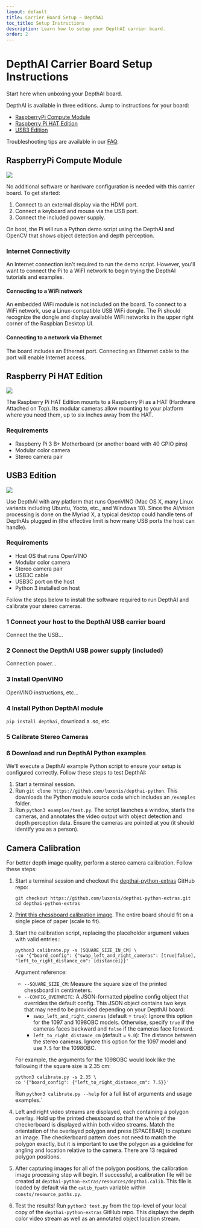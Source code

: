 ```yaml
---
layout: default
title: Carrier Board Setup ~ DepthAI
toc_title: Setup Instructions
description: Learn how to setup your DepthAI carrier board.
order: 2
---
```


# DepthAI Carrier Board Setup Instructions

<p class="lead">Start here when unboxing your DepthAI board.</p>

DepthAI is available in three editions. Jump to instructions for your board:

* [RaspberryPi Compute Module](#pi_compute)
* [Raspberry Pi HAT Edition](#pi_hat)
* [USB3 Edition](#usb)

Troubleshooting tips are available in our [FAQ](/faq).

<h2 id="pi_compute">RaspberryPi Compute Module</h2>

<img src="/images/depthai-edition-rpi.jpg"/>

No additional software or hardware configuration is needed with this carrier board. To get started:

1. Connect to an external display via the HDMI port.
2. Connect a keyboard and mouse via the USB port.
3. Connect the included power supply.

On boot, the Pi will run a Python demo script using the DepthAI and OpenCV that shows object detection and depth perception.

<h3 class="js-toc-ignore">Internet Connectivity</h3>

An Internet connection isn't required to run the demo script. However, you'll want to connect the Pi to a WiFI network to begin trying the DepthAI tutorials and examples.

#### Connecting to a WiFi network

An embedded WiFi module is not included on the board. To connect to a WiFi network, use a Linux-compatible USB WiFi dongle. The Pi should recognize the dongle and display available WiFi networks in the upper right corner of the Raspbian Desktop UI.

#### Connecting to a network via Ethernet

The board includes an Ethernet port. Connecting an Ethernet cable to the port will enable Internet access.

<h2 id="pi_hat">Raspberry Pi HAT Edition</h2>

<img src="/images/depthai-edition-rpi-hat.jpg"/>

The Raspberry Pi HAT Edition mounts to a Raspberry Pi as a HAT (Hardware Attached on Top). Its modular cameras allow mounting to your platform where you need them, up to six inches away from the HAT.

<h3 class="js-toc-ignore">Requirements</h3>

* Raspberry Pi 3 B+ Motherboard (or another board with 40 GPIO pins)
* Modular color camera
* Stereo camera pair

<h2 id="usb">USB3 Edition</h2>

<img src="/images/depthai-edition-usb.jpg"/>

Use DepthAI with any platform that runs OpenVINO (Mac OS X, many Linux variants including Ubuntu, Yocto, etc., and Windows 10). Since the AI/vision processing is done on the Myriad X, a typical desktop could handle tens of DepthAIs plugged in (the effective limit is how many USB ports the host can handle).

<h3 class="js-toc-ignore">Requirements</h3>

* Host OS that runs OpenVINO
* Modular color camera
* Stereo camera pair
* USB3C cable
* USB3C port on the host
* Python 3 installed on host

Follow the steps below to install the software required to run DepthAI and calibrate your stereo cameras.

<h3 class="step js-toc-ignore"><span>1</span> Connect your host to the DepthAI USB carrier board</h3>

Connect the the USB...

<h3 class="step js-toc-ignore"><span>2</span> Connect the DepthAI USB power supply (included)</h3>

Connection power...

<h3 class="step js-toc-ignore"><span>3</span> Install OpenVINO</h3>

OpenVINO instructions, etc...

<h3 class="step js-toc-ignore"><span>4</span> Install Python DepthAI module</h3>

`pip install depthai`, download a .so, etc.

<h3 class="step js-toc-ignore"><span>5</span> Calibrate Stereo Cameras</h3>



<h3 class="step js-toc-ignore"><span>6</span> Download and run DepthAI Python examples</h3>

We'll execute a DepthAI example Python script to ensure your setup is configured correctly. Follow these steps to test DepthAI:

1. Start a terminal session.
2. Run `git clone https://github.com/luxonis/depthai-python`. This downloads the Python module source code which includes an `/examples` folder.
3. Run `python3 examples/test.py`. The script launches a window, starts the cameras, and annotates the video output with object detection and depth perception data. Ensure the cameras are pointed at you (it should identify you as a person).

<h2 id="calibration">Camera Calibration</h2>

For better depth image quality, perform a stereo camera calibration. Follow these steps:

1. Start a terminal session and checkout the [depthai-python-extras](https://github.com/luxonis/depthai-python-extras) GitHub repo:
    ```
    git checkout https://github.com/luxonis/depthai-python-extras.git
    cd depthai-python-extras
    ```
2. [Print this chessboard calibration image](https://raw.githubusercontent.com/luxonis/depthai-python-extras/master/resources/calibration-chess-board.png). The entire board should fit on a single piece of paper (scale to fit).

3. Start the calibration script, replacing the placeholder argument values with valid entries::

    ```
    python3 calibrate.py -s [SQUARE_SIZE_IN_CM] \
    -co '{"board_config": {"swap_left_and_right_cameras": [true|false], "left_to_right_distance_cm": [distance]}}'
    ```

    Argument reference:

    * `--SQUARE_SIZE_CM`: Measure the square size of the printed chessboard in centimeters.
    * `--CONFIG_OVERWRITE`: A JSON-formatted pipeline config object that overrides the default config. This JSON object contains two keys that may need to be provided depending on your DepthAI board:
        * `swap_left_and_right_cameras` (default = `true`): Ignore this option for the 1097 and 1098OBC models. Otherwise, specify `true` if the cameras faces backward and `false` if the cameras face forward.
        * `left_to_right_distance_cm` (default = `9.0`): The distance between the stereo cameras. Ignore this option for the 1097 model and use `7.5` for the 1098OBC.

    For example, the arguments for the 1098OBC would look like the following if the square size is 2.35 cm:
    ```
    python3 calibrate.py -s 2.35 \
    co '{"board_config": {"left_to_right_distance_cm": 7.5}}'
    ```

    Run `python3 calibrate.py --help` for a full list of arguments and usage examples.`



4. Left and right video streams are displayed, each containing a polygon overlay. Hold up the printed chessboard so that the whole of the checkerboard is displayed within both video streams. Match the orientation of the overlayed polygon and press [SPACEBAR] to capture an image. The checkerboard pattern does not need to match the polygon exactly, but it is important to use the polygon as a guideline for angling and location relative to the camera. There are 13 required polygon positions.
5. After capturing images for all of the polygon positions, the calibration image processing step will begin. If successful, a calibration file will be created at `depthai-python-extras/resources/depthai.calib`. This file is loaded by default via the `calib_fpath` variable within `consts/resource_paths.py`.
6. Test the results! Run `python3 test.py` from the top-level of your local copy of the `depthai-python-extras` GitHub repo. This displays the depth color video stream as well as an annotated object location stream.
